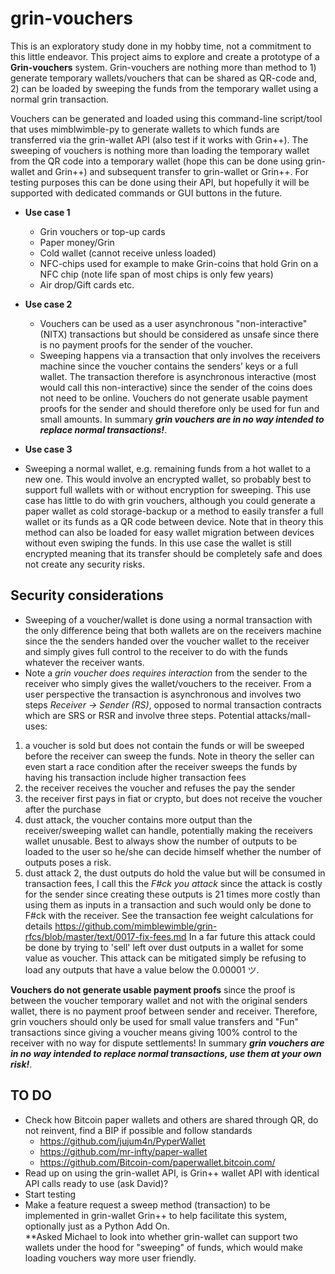 # grin-vouchers
This is an exploratory study done in my hobby time, not a commitment to this little endeavor.
This project aims to explore and create a prototype of a **Grin-vouchers** system. Grin-vouchers are nothing more than method to 1) generate temporary wallets/vouchers that can be shared as QR-code and, 2) can be loaded by sweeping the funds from the temporary wallet using a normal grin transaction. 

Vouchers can be generated and loaded using this command-line script/tool that uses mimblwimble-py to generate wallets to which funds are transferred via the grin-wallet API (also test if it works with Grin++). The sweeping of vouchers is nothing more than loading the temporary wallet from the QR code into a temporary wallet (hope this can be done using grin-wallet and Grin++) and subsequent transfer to grin-wallet or Grin++. For testing purposes this can be done using their API, but hopefully it will be supported with dedicated commands or GUI buttons in the future.

* **Use case 1**
  * Grin vouchers or top-up cards   
  * Paper money/Grin 
  * Cold wallet (cannot receive unless loaded)
  * NFC-chips used for example to make Grin-coins that hold Grin on a NFC chip (note life span of most chips is only few years)
  * Air drop/Gift cards etc.
    
* **Use case 2**
  * Vouchers can be used as a user asynchronous "non-interactive" (NITX) transactions but should be considered as unsafe since there is no payment proofs for the sender of the voucher. 
  * Sweeping happens via a transaction that only involves the receivers machine since the voucher contains the senders’ keys or a full wallet. The transaction therefore is asynchronous interactive (most would call this non-interactive) since the sender of the coins does not need to be online. Vouchers do not generate usable payment proofs for the sender and should therefore only be used for fun and small amounts. In summary ***grin vouchers are in no way intended to replace normal transactions!***.
 
 *  **Use case 3**
   * Sweeping a normal wallet, e.g. remaining funds from a hot wallet to a new one. This would involve an encrypted wallet, so probably best to support full wallets with or without encryption for sweeping. This use case has little to do with grin vouchers, although you could generate a paper wallet as cold storage-backup or a method to easily transfer a full wallet or its funds as a QR code between device. Note that in theory this method can also be loaded for easy wallet migration between devices without even swiping the funds. In this use case the wallet is still encrypted meaning that its transfer should be completely safe and does not create any security risks.

## Security considerations
* Sweeping of a voucher/wallet is done using a normal transaction with the only difference being that both wallets are on the receivers machine since the the senders handed over the voucher wallet to the receiver and simply gives full control to the receiver to do with the funds whatever the receiver wants. 
* Note a *grin voucher does requires interaction* from the sender to the receiver who simply gives the wallet/vouchers to the receiver. From a user perspective the transaction is asynchronous and involves two steps *Receiver -> Sender (RS)*,  opposed to normal transaction contracts which are SRS or RSR and involve three steps. 
Potential attacks/mall-uses: 
1) a voucher is sold but does not contain the funds or will be sweeped before the receiver can sweep the funds. Note in theory the seller can even start a race condition after the receiver sweeps the funds by having his transaction include higher transaction fees
2) the receiver receives the voucher and refuses the pay the sender
3) the receiver first pays in fiat or crypto, but does not receive the voucher after the purchase
4) dust attack, the voucher contains more output than the receiver/sweeping wallet can handle, potentially making the receivers wallet unusable. Best to always show the number of outputs to be loaded to the user so he/she can decide himself whether the number of outputs poses a risk.
5) dust attack 2, the dust outputs do hold the value but will be consumed in transaction fees, I call this the *F#ck you attack* since the attack is costly for the sender since creating these outputs is 21 times more costly than using them as inputs in a transaction and such would only be done to F#ck with the receiver. See the transaction fee weight calculations for details
https://github.com/mimblewimble/grin-rfcs/blob/master/text/0017-fix-fees.md
In a far future this attack could be done by trying to 'sell' left over dust outputs in a wallet for some value as voucher.
This attack can be mitigated simply be refusing to load any outputs that have a value below the 0.00001 ツ.

**Vouchers do not generate usable payment proofs** since the proof is between the voucher temporary wallet and not with the original senders wallet, there is no payment proof between sender and receiver. Therefore, grin vouchers should only be used for small value transfers and "Fun" transactions since giving a voucher means giving 100% control to the receiver with no way for dispute settlements! In summary ***grin vouchers are in no way intended to replace normal transactions, use them at your own risk!***.
## TO DO
  * Check how Bitcoin paper wallets and others are shared through QR, do not reinvent, find a BIP if possible and follow standards
    * https://github.com/jujum4n/PyperWallet
    * https://github.com/mr-infty/paper-wallet
    * https://github.com/Bitcoin-com/paperwallet.bitcoin.com/ 
  * Read up on using the grin-wallet API, is Grin++ wallet API with identical API calls ready to use (ask David)?
  * Start testing
  * Make a feature request a sweep method (transaction) to be implemented in grin-wallet Grin++ to help facilitate this system, optionally just as a Python Add On.  
  **Asked Michael to look into whether grin-wallet can support two wallets under the hood for "sweeping" of funds, which would make loading vouchers way more user friendly.

